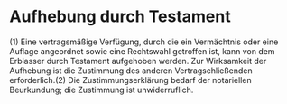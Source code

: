 # Aufhebung durch Testament

(1) Eine vertragsmäßige Verfügung, durch die ein Vermächtnis oder eine Auflage angeordnet sowie eine Rechtswahl getroffen ist, kann von dem Erblasser durch Testament aufgehoben werden. Zur Wirksamkeit der Aufhebung ist die Zustimmung des anderen Vertragschließenden erforderlich.(2) Die Zustimmungserklärung bedarf der notariellen Beurkundung; die Zustimmung ist unwiderruflich. 

